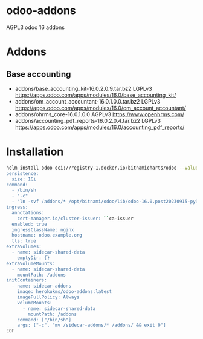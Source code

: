 # odoo-addons
AGPL3 odoo 16 addons

# Addons
## Base accounting
- addons/base_accounting_kit-16.0.2.0.9.tar.bz2 LGPLv3 https://apps.odoo.com/apps/modules/16.0/base_accounting_kit/
- addons/om_account_accountant-16.0.1.0.0.tar.bz2 LGPLv3 https://apps.odoo.com/apps/modules/16.0/om_account_accountant/
- addons/ohrms_core-16.0.1.0.0 AGPLv3 https://www.openhrms.com/
- addons/accounting_pdf_reports-16.0.2.0.4.tar.bz2 LGPLv3 https://apps.odoo.com/apps/modules/16.0/accounting_pdf_reports/

# Installation
```sh
helm install odoo oci://registry-1.docker.io/bitnamicharts/odoo --values - << EOF
persistence:
  size: 1Gi
command:
  - /bin/sh
  - "-c"
  - "ln -svf /addons/* /opt/bitnami/odoo/lib/odoo-16.0.post20230915-py3.10.egg/odoo/addons/ && /opt/bitnami/scripts/odoo/entrypoint.sh /opt/bitnami/scripts/odoo/run.sh"
ingress:
  annotations:
    cert-manager.io/cluster-issuer: ``ca-issuer
  enabled: true
  ingressClassName: nginx
  hostname: odoo.example.org
  tls: true
extraVolumes:
  - name: sidecar-shared-data
    emptyDir: {}
extraVolumeMounts:
  - name: sidecar-shared-data
    mountPath: /addons
initContainers:
  - name: sidecar-addons
    image: herokukms/odoo-addons:latest
    imagePullPolicy: Always
    volumeMounts:
      - name: sidecar-shared-data
        mountPath: /addons
    command: ["/bin/sh"]
    args: ["-c", "mv /sidecar-addons/* /addons/ && exit 0"]
EOF
```
